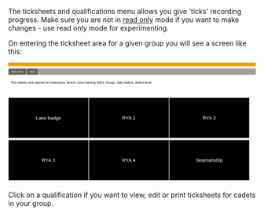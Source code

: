 The ticksheets and qualifications menu allows you give 'ticks' recording progress. Make sure you are not in [read only](main-menu#read-only) mode if you want to make changes - use read only mode for experimenting.

On entering the ticksheet area for a given group you will see a screen like this:

![ticksheets_levels.png](/static/ticksheets_levels.png)

Click on a qualification if you want to view, edit or print ticksheets for cadets in your group.

